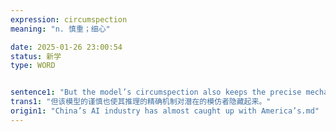 ```yaml
---
expression: circumspection
meaning: "n. 慎重；细心"

date: 2025-01-26 23:00:54
status: 新学
type: WORD


sentence1: "But the model’s circumspection also keeps the precise mechanics of its reasoning hidden from would-be copycats."
trans1: "但该模型的谨慎也使其推理的精确机制对潜在的模仿者隐藏起来。"
origin1: "China’s AI industry has almost caught up with America’s.md"
---
```

